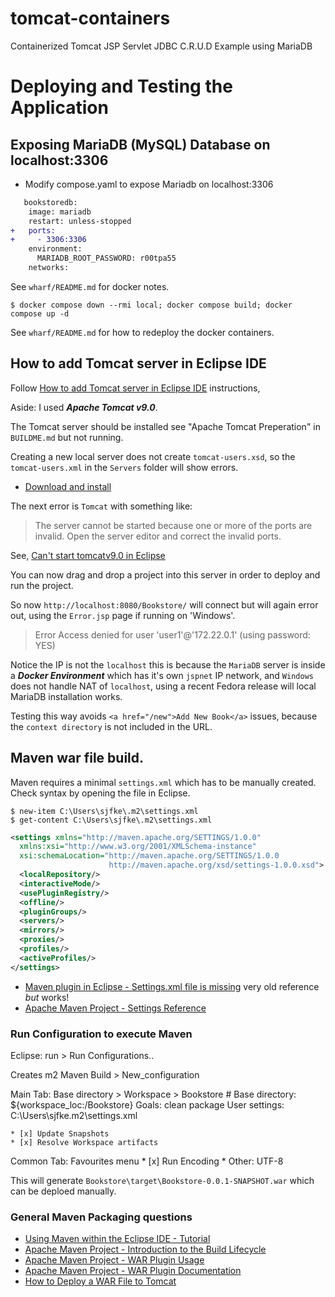 # tomcat-containers
Containerized Tomcat JSP Servlet JDBC C.R.U.D Example using MariaDB

# Deploying and Testing the Application

## Exposing MariaDB (MySQL) Database on localhost:3306

* Modify compose.yaml to expose Mariadb on localhost:3306

```diff
   bookstoredb:
    image: mariadb
    restart: unless-stopped
+   ports:
+     - 3306:3306
    environment:
      MARIADB_ROOT_PASSWORD: r00tpa55
    networks:
```
See `wharf/README.md` for docker notes.

```shell
$ docker compose down --rmi local; docker compose build; docker compose up -d
```

See `wharf/README.md` for how to redeploy the docker containers.

## How to add Tomcat server in Eclipse IDE

Follow [How to add Tomcat server in Eclipse IDE](https://www.codejava.net/servers/tomcat/how-to-add-tomcat-server-in-eclipse-ide) instructions,

Aside: I used ***Apache Tomcat v9.0***.

The Tomcat server should be installed see "Apache Tomcat Preperation" in `BUILDME.md` but not running.

Creating a new local server does not create `tomcat-users.xsd`, so the `tomcat-users.xml` in the `Servers` folder will show errors.

  * [Download and install ](https://github.com/apache/tomcat/blob/main/conf/tomcat-users.xsd) 

The next error is `Tomcat` with something like:
> The server cannot be started because one or more of the ports are invalid. 
> Open the server editor and correct the invalid ports.

See, [Can't start tomcatv9.0 in Eclipse](https://stackoverflow.com/questions/59471438/cant-start-tomcatv9-0-in-eclipse)

You can now drag and drop a project into this server in order to deploy and run the project.

So now `http://localhost:8080/Bookstore/` will connect but will again error out, using the `Error.jsp` page if running on 'Windows'.

> Error
> Access denied for user 'user1'@'172.22.0.1' (using password: YES)

Notice the IP is not the `localhost` this is because the `MariaDB` server is inside a ***Docker Environment*** which has it's own `jspnet` 
IP network, and `Windows` does not handle NAT of `localhost`, using a recent Fedora release will local MariaDB installation works.

Testing this way avoids `<a href="/new">Add New Book</a>` issues, because the `context directory` is not included in the URL.


## Maven war file build.

Maven requires a minimal `settings.xml` which has to be manually created.
Check syntax by opening the file in Eclipse.

```
$ new-item C:\Users\sjfke\.m2\settings.xml
$ get-content C:\Users\sjfke\.m2\settings.xml
```

```xml
<settings xmlns="http://maven.apache.org/SETTINGS/1.0.0"
  xmlns:xsi="http://www.w3.org/2001/XMLSchema-instance"
  xsi:schemaLocation="http://maven.apache.org/SETTINGS/1.0.0
                      http://maven.apache.org/xsd/settings-1.0.0.xsd">
  <localRepository/>
  <interactiveMode/>
  <usePluginRegistry/>
  <offline/>
  <pluginGroups/>
  <servers/>
  <mirrors/>
  <proxies/>
  <profiles/>
  <activeProfiles/>
</settings>
```

* [Maven plugin in Eclipse - Settings.xml file is missing](https://stackoverflow.com/questions/4626609/maven-plugin-in-eclipse-settings-xml-file-is-missing) very old reference *but* works!
* [Apache Maven Project - Settings Reference](https://maven.apache.org/settings.html)

### Run Configuration to execute Maven

Eclipse: run > Run Configurations..

Creates m2 Maven Build > New_configuration

Main Tab:
	Base directory > Workspace > Bookstore #  Base directory: ${workspace_loc:/Bookstore}
	Goals: clean package
	User settings: C:\Users\sjfke\.m2\settings.xml

	* [x] Update Snapshots
	* [x] Resolve Workspace artifacts
	
Common Tab:
	Favourites menu
		* [x] Run
	Encoding
		* Other: UTF-8

This will generate `Bookstore\target\Bookstore-0.0.1-SNAPSHOT.war` which can be deploed manually.


### General Maven Packaging questions

* [Using Maven within the Eclipse IDE - Tutorial](https://www.vogella.com/tutorials/EclipseMaven/article.html)
* [Apache Maven Project - Introduction to the Build Lifecycle](https://maven.apache.org/guides/introduction/introduction-to-the-lifecycle.html)
* [Apache Maven Project - WAR Plugin Usage](https://maven.apache.org/plugins/maven-war-plugin/usage.html)
* [Apache Maven Project - WAR Plugin Documentation](https://maven.apache.org/plugins/maven-war-plugin/plugin-info.html)
* [How to Deploy a WAR File to Tomcat](https://www.baeldung.com/tomcat-deploy-war)

